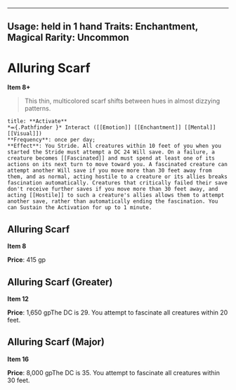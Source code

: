 
---
Usage: held in 1 hand
Traits: Enchantment, Magical
Rarity: Uncommon
---

# Alluring Scarf

**Item 8+**

> This thin, multicolored scarf shifts between hues in almost dizzying patterns.

```ad-embed-ability
title: **Activate**
*⬺{.Pathfinder }* Interact ([[Emotion]] [[Enchantment]] [[Mental]] [[Visual]]) 
**Frequency**: once per day;
**Effect**: You Stride. All creatures within 10 feet of you when you started the Stride must attempt a DC 24 Will save. On a failure, a creature becomes [[Fascinated]] and must spend at least one of its actions on its next turn to move toward you. A fascinated creature can attempt another Will save if you move more than 30 feet away from them, and as normal, acting hostile to a creature or its allies breaks fascination automatically. Creatures that critically failed their save don't receive further saves if you move more than 30 feet away, and acting [[Hostile]] to such a creature's allies allows them to attempt another save, rather than automatically ending the fascination. You can Sustain the Activation for up to 1 minute.

```

## Alluring Scarf

**Item 8**

**Price**: 415 gp

## Alluring Scarf (Greater)

**Item 12**

**Price**: 1,650 gpThe DC is 29. You attempt to fascinate all creatures within 20 feet.

## Alluring Scarf (Major)

**Item 16**

**Price**: 8,000 gpThe DC is 35. You attempt to fascinate all creatures within 30 feet.
